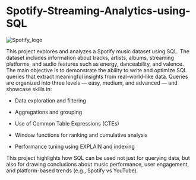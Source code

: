 # Spotify-Streaming-Analytics-using-SQL
  ![Spotify_logo](https://github.com/user-attachments/assets/7ba0049c-e639-45f5-a54b-310b58d3f8e0)


This project explores and analyzes a Spotify music dataset using SQL. The dataset includes information about tracks, artists, albums, streaming platforms, and audio features such as energy, danceability, and valence. The main objective is to demonstrate the ability to write and optimize SQL queries that extract meaningful insights from real-world-like data. Queries are organized into three levels — easy, medium, and advanced — and showcase skills in:

- Data exploration and filtering

- Aggregations and grouping

- Use of Common Table Expressions (CTEs)

- Window functions for ranking and cumulative analysis

- Performance tuning using EXPLAIN and indexing

This project highlights how SQL can be used not just for querying data, but also for drawing conclusions about music performance, user engagement, and platform-based trends (e.g., Spotify vs YouTube).


